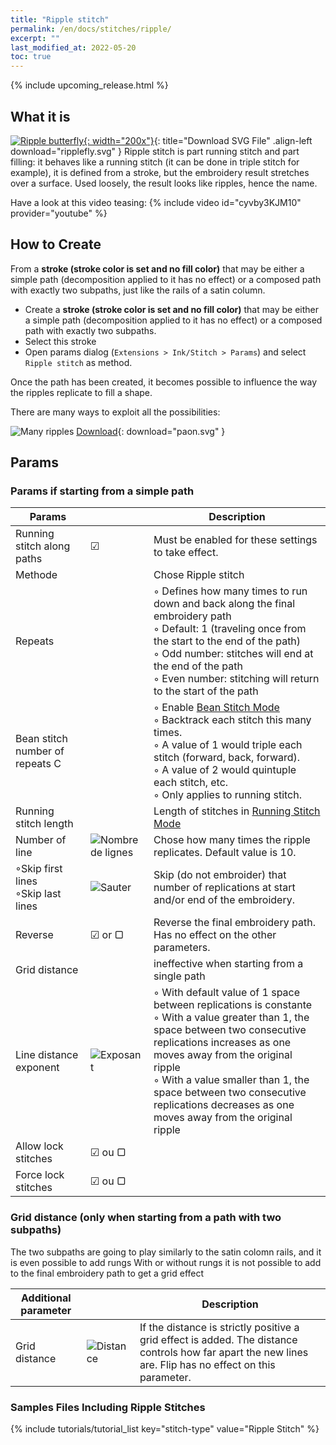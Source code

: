 ```yaml
---
title: "Ripple stitch"
permalink: /en/docs/stitches/ripple/
excerpt: ""
last_modified_at: 2022-05-20
toc: true
---
```

{% include upcoming_release.html %}
## What it is
[![Ripple butterfly](/assets/images/docs/ripplefly.jpg){: width="200x"}](/assets/images/docs/ripplefly.svg){: title="Download SVG File" .align-left download="ripplefly.svg" }
Ripple stitch is part running stitch and part filling: it behaves like a running stitch (it can be done in triple stitch for example), it is defined from a stroke, but the embroidery result stretches over a surface. Used loosely, the result looks like ripples, hence the name.



Have a look at this video teasing: {% include video id="cyvby3KJM10" provider="youtube" %}

## How to Create

From a **stroke (stroke color is set and no fill color)** that may be either a simple path (decomposition applied to it has no effect) or a composed path with exactly two subpaths, just like the rails of a satin column.

* Create a **stroke (stroke color is set and no fill color)** that may be either a simple path (decomposition applied to it has no effect) or a composed path with exactly two subpaths.
* Select this stroke
* Open params dialog (`Extensions > Ink/Stitch > Params`) and select `Ripple stitch` as method.

Once the path has been created, it becomes possible to influence the way the ripples replicate to fill a shape.




There are many ways to exploit all the possibilities:



![Many ripples](/assets/images/docs/en/rippleways_en.svg)
[Download](/assets/images/docs/en/rippleways_en.svg){: download="paon.svg" }



## Params
### Params if starting from a simple path

Params||Description
---|---|---
Running stitch along paths      |  ☑ |Must be enabled for these settings to take effect.
Methode     || Chose Ripple stitch 
Repeats                        ||◦ Defines how many times to run down and back along the final embroidery path<br />◦ Default: 1 (traveling once from the start to the end of the path)<br />◦ Odd number: stitches will end at the end of the path<br />◦ Even number: stitching will return to the start of the path
Bean stitch number of repeats C||◦ Enable [Bean Stitch Mode](/docs/stitches/bean-stitch/)<br />◦ Backtrack each stitch this many times.<br />◦ A value of 1 would triple each stitch (forward, back, forward).<br />◦ A value of 2 would quintuple each stitch, etc.<br />◦ Only applies to running stitch.
Running stitch length||Length of stitches in [Running Stitch Mode](/docs/stitches/running-stitch/)
Number of line|<img src="/assets/images/docs/ripple_only_lines.svg" alt="Nombre de lignes"/>|Chose how many times the ripple replicates. Default value is 10.
◦Skip first lines <br /> ◦Skip last lines  |<img src="/assets/images/docs/ripple_only_skip.svg" alt="Sauter"/>| Skip (do not embroider)  that number of replications at start and/or end of the embroidery.
Reverse |☑  or ▢|  Reverse the final embroidery path.  Has no effect on the other  parameters.
Grid distance|| ineffective when starting from a single path
Line distance exponent|<img src="/assets/images/docs/en/ripple_only_exponent_en.svg" alt="Exposant"/>| ◦ With default value of 1 space between replications is constante<br />◦ With a value greater than 1, the space between two consecutive replications increases as one moves away from the original ripple   <br />◦ With a value smaller than 1, the space between two consecutive replications decreases as one moves away from the original ripple 
Allow lock stitches| ☑  ou ▢||Enables lock stitches in only desired positions
Force lock stitches| ☑  ou ▢||Sew lock stitches after sewing this element, even if the distance to the next object is shorter than defined by the collapse length value in the Ink/Stitch preferences.

### Grid distance  (only when starting from a path with two subpaths)
The two subpaths are going to play similarly to the satin colomn rails,  and it is even possible to add rungs 
With or without rungs it is not possible to add to the final embroidery path to get a grid effect

Additional parameter||Description
---|---|---
Grid distance |<img src="/assets/images/docs/ripple_only_grid.svg" alt="Distance"/>| If the distance is strictly positive a grid effect is added. The distance controls how far apart the new  lines are. Flip has no effect on this parameter.  

### Samples Files Including Ripple Stitches

{% include tutorials/tutorial_list key="stitch-type" value="Ripple Stitch" %}



